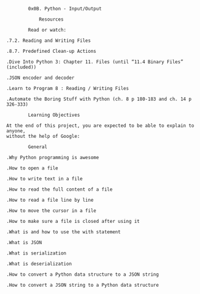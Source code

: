 			0x0B. Python - Input/Output

    			Resources

			Read or watch:

	.7.2. Reading and Writing Files

	.8.7. Predefined Clean-up Actions

	.Dive Into Python 3: Chapter 11. Files (until “11.4 Binary Files” (included))

	.JSON encoder and decoder

	.Learn to Program 8 : Reading / Writing Files

	.Automate the Boring Stuff with Python (ch. 8 p 180-183 and ch. 14 p 326-333)

			Learning Objectives

	At the end of this project, you are expected to be able to explain to anyone, 
	without the help of Google:

			General

	.Why Python programming is awesome

	.How to open a file

	.How to write text in a file

	.How to read the full content of a file

	.How to read a file line by line

	.How to move the cursor in a file

	.How to make sure a file is closed after using it

	.What is and how to use the with statement

	.What is JSON

	.What is serialization

	.What is deserialization

	.How to convert a Python data structure to a JSON string

	.How to convert a JSON string to a Python data structure
